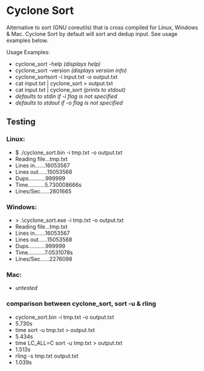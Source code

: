 # Cyclone Sort
Alternative to sort (GNU coreutils) that is cross compiled for Linux, Windows & Mac. Cyclone Sort by default will sort and dedup input. See usage examples below.

Usage Examples:
- cyclone_sort -help _(displays help)_
- cyclone_sort -version _(displays version info)_
- cyclone_sortsort -i input.txt -o output.txt
- cat input.txt | cyclone_sort > output.txt
- cat input.txt | cyclone_sort _(prints to stdout)_
- _defaults to stdin if -i flag is not specified_
- _defaults to stdout if -o flag is not specified_

## Testing

### Linux:
- $ ./cyclone_sort.bin -i tmp.txt -o output.txt
- Reading file...tmp.txt
- Lines in.......16053567
- Lines out......15053568
- Dups...........999999
- Time...........5.730008666s
- Lines/Sec......2801665

### Windows:
- \> .\cyclone_sort.exe -i tmp.txt -o output.txt
- Reading file...tmp.txt
- Lines in.......16053567
- Lines out......15053568
- Dups...........999999
- Time...........7.0531078s
- Lines/Sec......2276098

### Mac:
- _untested_

### comparison between cyclone_sort, sort -u & rling
- cyclone_sort.bin -i tmp.txt -o output.txt
- 5.730s
- time sort -u tmp.txt > output.txt
- 5.434s
- time LC_ALL=C sort -u tmp.txt > output.txt
- 1.513s
- rling -s tmp.txt output.txt
- 1.039s
